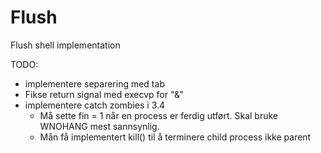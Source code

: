 # Flush
Flush shell implementation

TODO: 
- implementere separering med tab
- Fikse return signal med execvp for "&"
- implementere catch zombies i 3.4
  - Må sette fin = 1 når en process er ferdig utført. Skal bruke WNOHANG mest sannsynlig.
  - Mån få implementert kill() til å terminere child process ikke parent